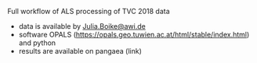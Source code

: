 Full workflow of ALS processing of TVC 2018 data

- data is available by Julia.Boike@awi.de
- software OPALS (https://opals.geo.tuwien.ac.at/html/stable/index.html) and python
- results are available on pangaea (link)
